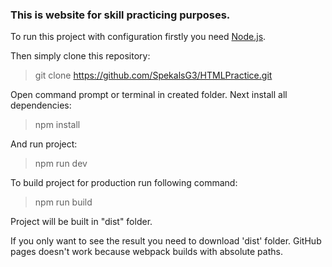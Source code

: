 <h3>This is website for skill practicing purposes.</h3>

To run this project with configuration firstly you need [Node.js](https://nodejs.org/).

Then simply clone this repository:
> git clone https://github.com/SpekalsG3/HTMLPractice.git

Open command prompt or terminal in created folder. Next install all dependencies:
> npm install

And run project:
> npm run dev

To build project for production run following command:
> npm run build

Project will be built in "dist" folder.

If you only want to see the result you need to download 'dist' folder. GitHub pages doesn't work because webpack builds with absolute paths.

<!-- If you only want to see the result you can open it on [GitHub Pages](https://spekalsg3.github.io/HTMLPractice/dist/) or download repository and open "index.html" file. -->